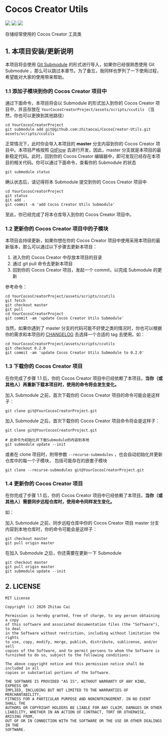 # Cocos Creator Utils

[![](https://img.shields.io/badge/Release-0.3.2-orange.svg)](https://github.com/zhitaocai/CocosCreator-Utils/blob/master/CHANGELOG.md)
[![](https://img.shields.io/badge/Support-Cocos%20Creator%20v2.x-orange.svg)](http://www.cocos.com/creator)
[![](https://img.shields.io/badge/LICENSE-MIT-green.svg)](https://github.com/zhitaocai/CocosCreator-Utils/blob/master/LICENSE)

存储经常使用的 Cocos Creator 工具类

## 1. 本项目安装/更新说明

本项目将会使用 [Git Submodule](https://git-scm.com/book/zh/v2/Git-%E5%B7%A5%E5%85%B7-%E5%AD%90%E6%A8%A1%E5%9D%97) 的形式进行导入，如果你已经很熟悉使用 Git Submodule ，那么可以跳过本章节。为了备忘，我同样也罗列了一下使用过程，希望能对大家的使用带来帮助。

### 1.1 添加子模块到你的 Cocos Creator 项目中

通过下面命令，本项目将会以 Submodule 的形式加入到你的 Cocos Creator 项目中，并且存放在 ``YourCocosCreatorProject/assets/scripts/ccutils`` （当然，你也可以更换到其他路径）

```
cd YourCocosCreatorProject
git submodule add git@github.com:zhitaocai/CocosCreator-Utils.git assets/scripts/ccutils
```

正常情况下，此时你会导入本项目的 **master** 分支内容到你的 Cocos Creator 项目中。本项目严格按照 [GitFlow](https://github.com/nvie/gitflow) 去进行开发，因此，master 分支就是本项目的最新稳定代码。此时，回到你的 Cocos Creator 编辑器中，即可发现已经存在本项目的相关代码。你可以通过下面命令，查看你的 Submodule 的状态

```
git submodule status
```

确认状态后，请记得将本 Submodule 提交到你的 Cocos Creator 项目中

```
cd YourCocosCreatorProject
git status
git add .
git commit -m 'add Cocos Creator Utils Submodule'
```

至此，你已经完成了将本仓库导入到你的 Cocos Creator 项目中。

### 1.2 更新你的 Cocos Creator 项目中的子模块

本项目会持续更新，如果你想在你的 Cocos Creator 项目中使用采用本项目的最新版本，那么可以通过以下步骤去更新本项目：

1. 进入你的 Cocos Creator 中存放本项目的目录
2. 通过 git pull 命令去更新本项目
3. 回到你的 Cocos Creator 项目，发起一个 commit，以完成 Submodule 的更新

参考命令：

```
cd YourCocosCreatorProject/assets/scripts/ccutils
git fetch
git checkout master 
git pull
cd YourCocosCreatorProject
git commit -am 'update Cocos Creator Utils Submodule'
```

当然，如果你遇到了 master 分支的代码可能不好使之类的情况时，你也可以根据你的需求和本项目的 [CHANGELOG](CHANGELOG.md) 去选择一个合适的 tag 去使用。如：

```
cd YourCocosCreatorProject/assets/scripts/ccutils
git checkout 0.2.0
git commit -am 'update Cocos Creator Utils Submodule to 0.2.0'
```

### 1.3 下载你的 Cocos Creator 项目

在你完成了步骤 1.1 后，你的 Cocos Creator 项目中已经依赖了本项目。**当你（或其他人）再重新下载本项目时，使用的命令将会发生变化。**

加入 Submodule 之前，首次下载你的 Cocos Creator 项目的命令可能会是这样子：

```
git clone git@YourCocosCreatorProject.git
```

加入 Submodule 之后，首次下载你的 Cocos Creator 项目命令将会是这样子：

```
git clone git@YourCocosCreatorProject.git

# 此命令为初始化并下载Submodule的内容到本地
git submodule update --init
```

或者在 clone 项目时，附带参数 ``--recurse-submodules`` ，也会自动初始化并更新仓库中的每一个子模块， 包括可能存在的嵌套子模块

```
git clone --recurse-submodules git@YourCocosCreatorProject.git
```

### 1.4 更新你的 Cocos Creator 项目

在你完成了步骤 1.1 后，你的 Cocos Creator 项目中已经依赖了本项目。**当你（或其他人）需要同步远程仓库时，使用命令同样发生变化。**

如：

加入 Submodule 之前，同步远程仓库中你的 Cocos Creator 项目 master 分支内容到本地仓库时，你的命令可能会是这样子：

```
git checkout master
git pull origin master 
```

在加入 Submodule 之后，你还需要在更新一下 Submodule

```
git checkout master
git pull origin master 
git submodule update --init
```
## 2. LICENSE

    MIT License

    Copyright (c) 2020 Zhitao Cai

    Permission is hereby granted, free of charge, to any person obtaining a copy
    of this software and associated documentation files (the "Software"), to deal
    in the Software without restriction, including without limitation the rights
    to use, copy, modify, merge, publish, distribute, sublicense, and/or sell
    copies of the Software, and to permit persons to whom the Software is
    furnished to do so, subject to the following conditions:

    The above copyright notice and this permission notice shall be included in all
    copies or substantial portions of the Software.

    THE SOFTWARE IS PROVIDED "AS IS", WITHOUT WARRANTY OF ANY KIND, EXPRESS OR
    IMPLIED, INCLUDING BUT NOT LIMITED TO THE WARRANTIES OF MERCHANTABILITY,
    FITNESS FOR A PARTICULAR PURPOSE AND NONINFRINGEMENT. IN NO EVENT SHALL THE
    AUTHORS OR COPYRIGHT HOLDERS BE LIABLE FOR ANY CLAIM, DAMAGES OR OTHER
    LIABILITY, WHETHER IN AN ACTION OF CONTRACT, TORT OR OTHERWISE, ARISING FROM,
    OUT OF OR IN CONNECTION WITH THE SOFTWARE OR THE USE OR OTHER DEALINGS IN THE
    SOFTWARE.
